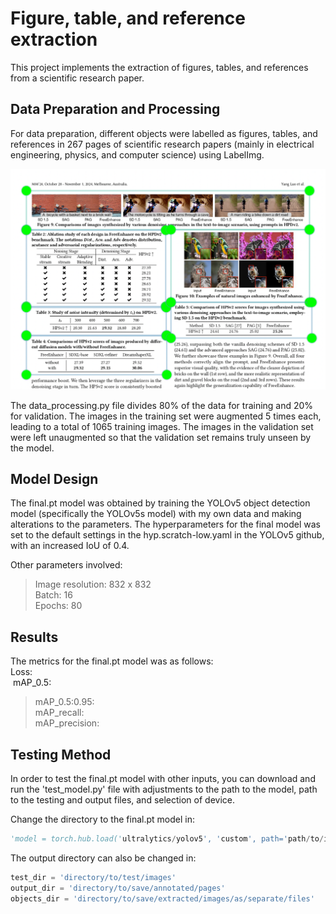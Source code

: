# Figure, table, and reference extraction 
This project implements the extraction of figures, tables, and references from a scientific research paper. 


## Data Preparation and Processing 
For data preparation, different objects were labelled as figures, tables, and references in 267 pages of scientific research papers (mainly in electrical engineering, physics, and computer science) using LabelImg. 

![Labeling process](Figures/data_prep.png)

The data_processing.py file divides 80% of the data for training and 20% for validation. 
The images in the training set were augmented 5 times each, leading to a total of 1065 training images. The images in the validation set were left unaugmented so that the validation set remains truly unseen by the model. 

## Model Design 
The final.pt model was obtained by training the YOLOv5 object detection model (specifically the YOLOv5s model) with my own data and making alterations to the parameters. The hyperparameters for the final model was set to the default settings in the hyp.scratch-low.yaml in the YOLOv5 github, with an increased IoU of 0.4.

Other parameters involved:  
>Image resolution: 832 x 832  
>Batch: 16  
>Epochs: 80  

## Results 

The metrics for the final.pt model was as follows:  
Loss:  
&nbsp;mAP_0.5:  
>mAP_0.5:0.95:  
>mAP_recall:  
>mAP_precision:

## Testing Method  
In order to test the final.pt model with other inputs, you can download and run the 'test_model.py' file with adjustments to the path to the model, path to the testing and output files, and selection of device. 

Change the directory to the final.pt model in:
```python
'model = torch.hub.load('ultralytics/yolov5', 'custom', path='path/to/installed/extraction.pt/model')' 
```

The output directory can also be changed in: 
```python
test_dir = 'directory/to/test/images'
output_dir = 'directory/to/save/annotated/pages'
objects_dir = 'directory/to/save/extracted/images/as/separate/files'
```


